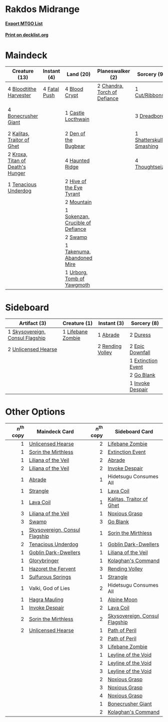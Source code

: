 # Rakdos Midrange

#### [Export MTGO List](../collection/Rakdos%20Midrange/Rakdos%20Midrange.txt)
#### [Print on decklist.org](http://decklist.org/?deckmain=4%09Blightstep%20Pathway%0A4%09Blood%20Crypt%0A4%09Bloodtithe%20Harvester%0A4%09Bonecrusher%20Giant%0A1%09Castle%20Locthwain%0A2%09Chandra,%20Torch%20of%20Defiance%0A1%09Cut/Ribbons%0A2%09Den%20of%20the%20Bugbear%0A3%09Dreadbore%0A4%09Fable%20of%20the%20Mirror-Breaker%0A4%09Fatal%20Push%0A4%09Graveyard%20Trespasser%0A4%09Haunted%20Ridge%0A2%09Hive%20of%20the%20Eye%20Tyrant%0A2%09Kalitas,%20Traitor%20of%20Ghet%0A2%09Kroxa,%20Titan%20of%20Death's%20Hunger%0A2%09Mountain%0A1%09Shatterskull%20Smashing%0A1%09Sokenzan,%20Crucible%20of%20Defiance%0A2%09Swamp%0A1%09Takenuma,%20Abandoned%20Mire%0A1%09Tenacious%20Underdog%0A4%09Thoughtseize%0A1%09Urborg,%20Tomb%20of%20Yawgmoth&deckside=1%09Abrade%0A2%09Duress%0A2%09Epic%20Downfall%0A1%09Extinction%20Event%0A2%09Go%20Blank%0A1%09Invoke%20Despair%0A1%09Lifebane%20Zombie%0A2%09Rending%20Volley%0A1%09Skysovereign,%20Consul%20Flagship%0A2%09Unlicensed%20Hearse)
# Maindeck

|                                               Creature (13)                                               |                                      Instant (4)                                      |                                                 Land (20)                                                 |                                           Planeswalker (2)                                            |                                           Sorcery (9)                                            |        Unknown (12)         |
|-----------------------------------------------------------------------------------------------------------|---------------------------------------------------------------------------------------|-----------------------------------------------------------------------------------------------------------|-------------------------------------------------------------------------------------------------------|--------------------------------------------------------------------------------------------------|-----------------------------|
|4 [Bloodtithe Harvester](http://gatherer.wizards.com/Pages/Card/Details.aspx?multiverseid=541102)          |4 [Fatal Push](http://gatherer.wizards.com/Pages/Card/Details.aspx?multiverseid=423724)|4 [Blood Crypt](http://gatherer.wizards.com/Pages/Card/Details.aspx?multiverseid=97102)                    |2 [Chandra, Torch of Defiance](http://gatherer.wizards.com/Pages/Card/Details.aspx?multiverseid=417683)|1 [Cut/Ribbons](http://gatherer.wizards.com/Pages/Card/Details.aspx?multiverseid=426925)          |4 Blightstep Pathway         |
|4 [Bonecrusher Giant](http://gatherer.wizards.com/Pages/Card/Details.aspx?multiverseid=473077)             |                                                                                       |1 [Castle Locthwain](http://gatherer.wizards.com/Pages/Card/Details.aspx?multiverseid=473203)              |                                                                                                       |3 [Dreadbore](http://gatherer.wizards.com/Pages/Card/Details.aspx?multiverseid=430622)            |4 Fable of the Mirror-Breaker|
|2 [Kalitas, Traitor of Ghet](http://gatherer.wizards.com/Pages/Card/Details.aspx?multiverseid=407596)      |                                                                                       |2 [Den of the Bugbear](http://gatherer.wizards.com/Pages/Card/Details.aspx?multiverseid=527541)            |                                                                                                       |1 [Shatterskull Smashing](http://gatherer.wizards.com/Pages/Card/Details.aspx?multiverseid=491802)|4 Graveyard Trespasser       |
|2 [Kroxa, Titan of Death's Hunger](http://gatherer.wizards.com/Pages/Card/Details.aspx?multiverseid=476472)|                                                                                       |4 [Haunted Ridge](http://gatherer.wizards.com/Pages/Card/Details.aspx?multiverseid=535061)                 |                                                                                                       |4 [Thoughtseize](http://gatherer.wizards.com/Pages/Card/Details.aspx?multiverseid=438676)         |                             |
|1 [Tenacious Underdog](http://gatherer.wizards.com/Pages/Card/Details.aspx?multiverseid=555298)            |                                                                                       |2 [Hive of the Eye Tyrant](http://gatherer.wizards.com/Pages/Card/Details.aspx?multiverseid=527545)        |                                                                                                       |                                                                                                  |                             |
|                                                                                                           |                                                                                       |2 [Mountain](http://gatherer.wizards.com/Pages/Card/Details.aspx?multiverseid=439859)                      |                                                                                                       |                                                                                                  |                             |
|                                                                                                           |                                                                                       |1 [Sokenzan, Crucible of Defiance](http://gatherer.wizards.com/Pages/Card/Details.aspx?multiverseid=548589)|                                                                                                       |                                                                                                  |                             |
|                                                                                                           |                                                                                       |2 [Swamp](http://gatherer.wizards.com/Pages/Card/Details.aspx?multiverseid=439858)                         |                                                                                                       |                                                                                                  |                             |
|                                                                                                           |                                                                                       |1 [Takenuma, Abandoned Mire](http://gatherer.wizards.com/Pages/Card/Details.aspx?multiverseid=548591)      |                                                                                                       |                                                                                                  |                             |
|                                                                                                           |                                                                                       |1 [Urborg, Tomb of Yawgmoth](http://gatherer.wizards.com/Pages/Card/Details.aspx?multiverseid=383425)      |                                                                                                       |                                                                                                  |                             |


# Sideboard

|                                               Artifact (3)                                               |                                        Creature (1)                                        |                                        Instant (3)                                        |                                         Sorcery (8)                                         |
|----------------------------------------------------------------------------------------------------------|--------------------------------------------------------------------------------------------|-------------------------------------------------------------------------------------------|---------------------------------------------------------------------------------------------|
|1 [Skysovereign, Consul Flagship](http://gatherer.wizards.com/Pages/Card/Details.aspx?multiverseid=417807)|1 [Lifebane Zombie](http://gatherer.wizards.com/Pages/Card/Details.aspx?multiverseid=370723)|1 [Abrade](http://gatherer.wizards.com/Pages/Card/Details.aspx?multiverseid=430772)        |2 [Duress](http://gatherer.wizards.com/Pages/Card/Details.aspx?multiverseid=14557)           |
|2 [Unlicensed Hearse](http://gatherer.wizards.com/Pages/Card/Details.aspx?multiverseid=555447)            |                                                                                            |2 [Rending Volley](http://gatherer.wizards.com/Pages/Card/Details.aspx?multiverseid=394663)|2 [Epic Downfall](http://gatherer.wizards.com/Pages/Card/Details.aspx?multiverseid=473047)   |
|                                                                                                          |                                                                                            |                                                                                           |1 [Extinction Event](http://gatherer.wizards.com/Pages/Card/Details.aspx?multiverseid=479608)|
|                                                                                                          |                                                                                            |                                                                                           |2 [Go Blank](http://gatherer.wizards.com/Pages/Card/Details.aspx?multiverseid=513549)        |
|                                                                                                          |                                                                                            |                                                                                           |1 [Invoke Despair](http://gatherer.wizards.com/Pages/Card/Details.aspx?multiverseid=548399)  |


# Other Options

|*n*<sup>th</sup> copy|                                             Maindeck Card                                              |*n*<sup>th</sup> copy|                                             Sideboard Card                                             |
|--------------------:|--------------------------------------------------------------------------------------------------------|--------------------:|--------------------------------------------------------------------------------------------------------|
|                    1|[Unlicensed Hearse](http://gatherer.wizards.com/Pages/Card/Details.aspx?multiverseid=555447)            |                    2|[Lifebane Zombie](http://gatherer.wizards.com/Pages/Card/Details.aspx?multiverseid=370723)              |
|                    1|[Sorin the Mirthless](http://gatherer.wizards.com/Pages/Card/Details.aspx?multiverseid=540983)          |                    2|[Extinction Event](http://gatherer.wizards.com/Pages/Card/Details.aspx?multiverseid=479608)             |
|                    1|[Liliana of the Veil](http://gatherer.wizards.com/Pages/Card/Details.aspx?multiverseid=235597)          |                    2|[Abrade](http://gatherer.wizards.com/Pages/Card/Details.aspx?multiverseid=430772)                       |
|                    2|[Liliana of the Veil](http://gatherer.wizards.com/Pages/Card/Details.aspx?multiverseid=235597)          |                    2|[Invoke Despair](http://gatherer.wizards.com/Pages/Card/Details.aspx?multiverseid=548399)               |
|                    1|[Abrade](http://gatherer.wizards.com/Pages/Card/Details.aspx?multiverseid=430772)                       |                    1|Hidetsugu Consumes All                                                                                  |
|                    1|[Strangle](http://gatherer.wizards.com/Pages/Card/Details.aspx?multiverseid=555326)                     |                    1|[Lava Coil](http://gatherer.wizards.com/Pages/Card/Details.aspx?multiverseid=452858)                    |
|                    1|[Lava Coil](http://gatherer.wizards.com/Pages/Card/Details.aspx?multiverseid=452858)                    |                    1|[Kalitas, Traitor of Ghet](http://gatherer.wizards.com/Pages/Card/Details.aspx?multiverseid=407596)     |
|                    3|[Liliana of the Veil](http://gatherer.wizards.com/Pages/Card/Details.aspx?multiverseid=235597)          |                    1|[Noxious Grasp](http://gatherer.wizards.com/Pages/Card/Details.aspx?multiverseid=466864)                |
|                    3|[Swamp](http://gatherer.wizards.com/Pages/Card/Details.aspx?multiverseid=439858)                        |                    3|[Go Blank](http://gatherer.wizards.com/Pages/Card/Details.aspx?multiverseid=513549)                     |
|                    1|[Skysovereign, Consul Flagship](http://gatherer.wizards.com/Pages/Card/Details.aspx?multiverseid=417807)|                    1|[Sorin the Mirthless](http://gatherer.wizards.com/Pages/Card/Details.aspx?multiverseid=540983)          |
|                    2|[Tenacious Underdog](http://gatherer.wizards.com/Pages/Card/Details.aspx?multiverseid=555298)           |                    1|[Goblin Dark-Dwellers](http://gatherer.wizards.com/Pages/Card/Details.aspx?multiverseid=407620)         |
|                    1|[Goblin Dark-Dwellers](http://gatherer.wizards.com/Pages/Card/Details.aspx?multiverseid=407620)         |                    1|[Liliana of the Veil](http://gatherer.wizards.com/Pages/Card/Details.aspx?multiverseid=235597)          |
|                    1|[Glorybringer](http://gatherer.wizards.com/Pages/Card/Details.aspx?multiverseid=426836)                 |                    1|[Kolaghan's Command](http://gatherer.wizards.com/Pages/Card/Details.aspx?multiverseid=394613)           |
|                    1|[Hazoret the Fervent](http://gatherer.wizards.com/Pages/Card/Details.aspx?multiverseid=426838)          |                    3|[Rending Volley](http://gatherer.wizards.com/Pages/Card/Details.aspx?multiverseid=394663)               |
|                    1|[Sulfurous Springs](http://gatherer.wizards.com/Pages/Card/Details.aspx?multiverseid=129751)            |                    1|[Strangle](http://gatherer.wizards.com/Pages/Card/Details.aspx?multiverseid=555326)                     |
|                    1|Valki, God of Lies                                                                                      |                    2|Hidetsugu Consumes All                                                                                  |
|                    1|[Hagra Mauling](http://gatherer.wizards.com/Pages/Card/Details.aspx?multiverseid=491741)                |                    1|[Alpine Moon](http://gatherer.wizards.com/Pages/Card/Details.aspx?multiverseid=447264)                  |
|                    1|[Invoke Despair](http://gatherer.wizards.com/Pages/Card/Details.aspx?multiverseid=548399)               |                    2|[Lava Coil](http://gatherer.wizards.com/Pages/Card/Details.aspx?multiverseid=452858)                    |
|                    2|[Sorin the Mirthless](http://gatherer.wizards.com/Pages/Card/Details.aspx?multiverseid=540983)          |                    2|[Skysovereign, Consul Flagship](http://gatherer.wizards.com/Pages/Card/Details.aspx?multiverseid=417807)|
|                    2|[Unlicensed Hearse](http://gatherer.wizards.com/Pages/Card/Details.aspx?multiverseid=555447)            |                    1|[Path of Peril](http://gatherer.wizards.com/Pages/Card/Details.aspx?multiverseid=540974)                |
|                     |                                                                                                        |                    2|[Path of Peril](http://gatherer.wizards.com/Pages/Card/Details.aspx?multiverseid=540974)                |
|                     |                                                                                                        |                    3|[Lifebane Zombie](http://gatherer.wizards.com/Pages/Card/Details.aspx?multiverseid=370723)              |
|                     |                                                                                                        |                    1|[Leyline of the Void](http://gatherer.wizards.com/Pages/Card/Details.aspx?multiverseid=107682)          |
|                     |                                                                                                        |                    2|[Leyline of the Void](http://gatherer.wizards.com/Pages/Card/Details.aspx?multiverseid=107682)          |
|                     |                                                                                                        |                    3|[Leyline of the Void](http://gatherer.wizards.com/Pages/Card/Details.aspx?multiverseid=107682)          |
|                     |                                                                                                        |                    2|[Noxious Grasp](http://gatherer.wizards.com/Pages/Card/Details.aspx?multiverseid=466864)                |
|                     |                                                                                                        |                    3|[Noxious Grasp](http://gatherer.wizards.com/Pages/Card/Details.aspx?multiverseid=466864)                |
|                     |                                                                                                        |                    4|[Noxious Grasp](http://gatherer.wizards.com/Pages/Card/Details.aspx?multiverseid=466864)                |
|                     |                                                                                                        |                    1|[Bonecrusher Giant](http://gatherer.wizards.com/Pages/Card/Details.aspx?multiverseid=473077)            |
|                     |                                                                                                        |                    2|[Kolaghan's Command](http://gatherer.wizards.com/Pages/Card/Details.aspx?multiverseid=394613)           |

